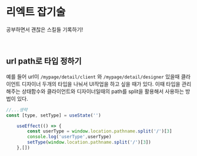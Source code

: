 # 리엑트 잡기술

공부하면서 괜찮은 스킬들 기록하기!

<br />

## url path로 타입 정하기

예를 들어 url이 `/mypage/detail/client` 와 `/mypage/detail/designer` 있을때 클라이언트 디자이너 두개의 타입을 나눠서 UI작업을 하고 싶을 때가 있다.
이때 타입을 관리해주는 상태함수와 클라이언트와 디자이너일때의 path를 split을 활용해서 사용하는 방법이 있다.

```js
//...생략
const [type, setType] = useState('')

    useEffect(() => {
        const userType = window.location.pathname.split('/')[3]
        console.log('userType',userType)
        setType(window.location.pathname.split('/')[3])
    },[])

```


